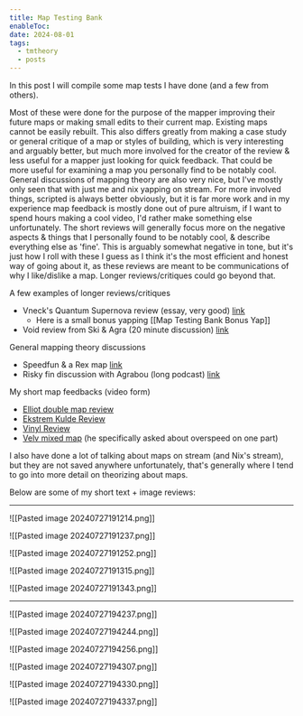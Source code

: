 ```yaml
---
title: Map Testing Bank
enableToc: 
date: 2024-08-01
tags:
  - tmtheory
  - posts
---
```

In this post I will compile some map tests I have done (and a few from others).

Most of these were done for the purpose of the mapper improving their future maps or making small edits to their current map. Existing maps cannot be easily rebuilt. This also differs greatly from making a case study or general critique of a map or styles of building, which is very interesting and arguably better, but much more involved for the creator of the review & less useful for a mapper just looking for quick feedback. That could be more useful for examining a map you personally find to be notably cool. General discussions of mapping theory are also very nice, but I've mostly only seen that with just me and nix yapping on stream. For more involved things, scripted is always better obviously, but it is far more work and in my experience map feedback is mostly done out of pure altruism, if I want to spend hours making a cool video, I'd rather make something else unfortunately. The short reviews will generally focus more on the negative aspects & things that I personally found to be notably cool, & describe everything else as 'fine'. This is arguably somewhat negative in tone, but it's just how I roll with these I guess as I think it's the most efficient and honest way of going about it, as these reviews are meant to be communications of why I like/dislike a map. Longer reviews/critiques could go beyond that.

A few examples of longer reviews/critiques
- Vneck's Quantum Supernova review (essay, very good) [link](https://www.youtube.com/watch?v=_rysCD70wu8)
	- Here is a small bonus yapping [[Map Testing Bank Bonus Yap]]
- Void review from Ski & Agra (20 minute discussion) [link](https://youtu.be/blWyuKXZh0o)

General mapping theory discussions
- Speedfun & a Rex map [link](https://youtu.be/5P8W9l9A5vk)
- Risky fin discussion with Agrabou (long podcast) [link](https://youtu.be/A-n9j3SmWto)

My short map feedbacks (video form)
- [Elliot double map review](https://www.youtube.com/watch?v=3djTgeQjwtc)
- [Ekstrem Kulde Review](https://www.youtube.com/watch?v=JvSps2cQ62U)
- [Vinyl Review](https://youtu.be/blWyuKXZh0o)
- [Velv mixed map](https://www.youtube.com/watch?v=9e2Hl9bA9VU) (he specifically asked about overspeed on one part)

I also have done a lot of talking about maps on stream (and Nix's stream), but they are not saved anywhere unfortunately, that's generally where I tend to go into more detail on theorizing about maps.

Below are some of my short text + image reviews:

---
![[Pasted image 20240727191214.png]]

![[Pasted image 20240727191237.png]]

![[Pasted image 20240727191252.png]]

![[Pasted image 20240727191315.png]]

![[Pasted image 20240727191343.png]]

---

![[Pasted image 20240727194237.png]]

![[Pasted image 20240727194244.png]]

![[Pasted image 20240727194256.png]]

![[Pasted image 20240727194307.png]]

![[Pasted image 20240727194330.png]]

![[Pasted image 20240727194337.png]]

